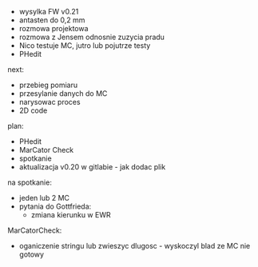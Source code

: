 - wysylka FW v0.21
- antasten do 0,2 mm
- rozmowa projektowa
- rozmowa z Jensem odnosnie zuzycia pradu
- Nico testuje MC, jutro lub pojutrze testy
- PHedit

next:
- przebieg pomiaru
- przesylanie danych do MC
- narysowac proces
- 2D code 

plan:
- PHedit
- MarCator Check
- spotkanie
- aktualizacja v0.20 w gitlabie - jak dodac plik

na spotkanie:
- jeden lub 2 MC
- pytania do Gottfrieda:
	- zmiana kierunku w EWR




MarCatorCheck:
- oganiczenie stringu lub zwieszyc dlugosc - wyskoczyl blad ze MC nie gotowy